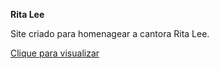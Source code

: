 <b>Rita Lee</b>

Site criado para homenagear a cantora Rita Lee.

<a href="https://rita-lee.vercel.app/">Clique para visualizar</a>
